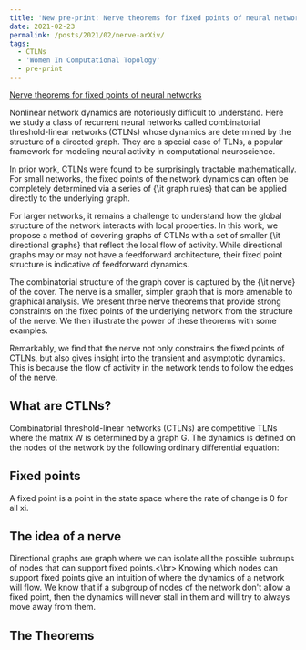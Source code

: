 ```yaml
---
title: 'New pre-print: Nerve theorems for fixed points of neural networks'
date: 2021-02-23
permalink: /posts/2021/02/nerve-arXiv/
tags:
  - CTLNs
  - 'Women In Computational Topology'
  - pre-print
---
```

<a href="https://arxiv.org/abs/2102.11437"> Nerve theorems for fixed points of neural networks</a>  
<p>
  Nonlinear network dynamics are notoriously difficult to understand. Here we study a class of recurrent neural networks called combinatorial threshold-linear networks (CTLNs) whose dynamics are determined by the structure of a directed graph. They are a special case of TLNs, a popular framework for modeling neural activity in computational neuroscience.  
  
  In prior work, CTLNs were found to be surprisingly tractable mathematically. For small networks, the fixed points of the network dynamics can often be completely determined via a series of {\it graph rules} that can be applied directly to the underlying graph.  
  
  For larger networks, it remains a challenge to understand how the global structure of the network interacts with local properties. In this work, we propose a method of covering graphs of CTLNs with a set of smaller {\it directional graphs} that reflect the local flow of activity. While directional graphs may or may not have a feedforward architecture, their fixed point structure is indicative of feedforward dynamics.  
  
  The combinatorial structure of the graph cover is captured by the {\it nerve} of the cover. The nerve is a smaller, simpler graph that is more amenable to graphical analysis. We present three nerve theorems that provide strong constraints on the fixed points of the underlying network from the structure of the nerve. We then illustrate the power of these theorems with some examples.  
  
  Remarkably, we find that the nerve not only constrains the fixed points of CTLNs, but also gives insight into the transient and asymptotic dynamics. This is because the flow of activity in the network tends to follow the edges of the nerve.
</p> 

## What are CTLNs?
<p>Combinatorial threshold-linear networks (CTLNs) are competitive TLNs where the matrix W is determined by a graph G.
The dynamics is defined on the nodes of the network by the following ordinary differential equation:
</p>


## Fixed points
<p>
  A fixed point is a point in the state space where the rate of change is 0 for all xi.</p>

## The idea of a nerve
<p>
  Directional graphs are graph where we can isolate all the possible subroups of nodes that can support fixed points.<\br>
Knowing which nodes can support fixed points give an intuition of where the dynamics of a network will flow.
We know that if a subgroup of nodes of the network don't allow a fixed point, then the dynamics will never stall in them and will try to always move away from them. </p>

## The Theorems

<!--
\\ defining a new div class

<style>

div.example {
  font-family: "Helvetica Neue", Helvetica, Arial, sans-serif;
}

.box {
  font: 10px sans-serif;
}

.box line,
.box rect,
.box circle {
  fill: #111;
  stroke: #000;
  stroke-width: 1.5px;
}

.box .center {
  stroke-dasharray: 3,3;
}

.box .outlier {
  fill: none;
  stroke: #ccc;
}

</style>-->

<script src="http://d3js.org/d3.v3.min.js"></script>
<!--<script src="http://bl.ocks.org/mbostock/raw/4061502/0a200ddf998aa75dfdb1ff32e16b680a15e5cb01/box.js"></script>-->

<div id='example'>
</div>

<!--<script>
  var width = 400, height = 400;
  var svg = d3.select('#example')
		.append('svg')
		.attr('width', width)
		.attr('height', height);
  
  var vectorcircle = svg.append('circle')
	.attr('cx', width/2)
	.attr('cy', height/2)
	.attr('r', 100)
	.style('fill', 'orange')
	.style('stroke', 'blue')
	.style('stroke-width', '3px')
  </script>-->

<script>
  var svg = d3.select('#example')
		.append('svg')

function createNetwork() {
  var nodeHash = {};
  var edgeHash = {};
  var nodes = [];
  var edges = [];
  
  nodeHash["1"] = {id: "1", label: "1"};
  nodeHash["2"] = {id: "2", label: "2"};
  nodeHash["3"] = {id: "3", label: "3"};
  nodes.push(nodeHash["1"]);
  nodes.push(nodeHash["2"]);
  nodes.push(nodeHash["3"]);
  
  var newEdge = {source: nodeHash["1"], target: nodeHash["2"], weight: "10"};
  edgeHash["1" + "-" + "2"] = newEdge;
  edges.push(newEdge);
	
  var newEdge = {source: nodeHash["2"], target: nodeHash["3"], weight: "10"};
  edgeHash["2" + "-" + "3"] = newEdge;
  edges.push(newEdge);
  
 //is it reciprocal?
  createForceNetwork(nodes, edges);
}

function createForceNetwork(nodes, edges) {

//create a network from an edgelist

  var force = d3.layout.force().nodes(nodes).links(edges)
  .size([500,500])
  .charge(-200)
  .on("tick", updateNetwork);

  svg.selectAll("line")
  .data(edges)
  .enter()
  .append("line")
  .style("stroke-width", "2px")
  .style("stroke", function (d) {return d.reciprocal ? "#66CCCC" : "#996666"});

  svg.selectAll("circle")
  .data(nodes)
  .enter()
  .append("circle")
  .style("fill", "#FFFF99")
  .style("stroke", "#666633")
  .style("stroke-width", "1px")
  .attr("r", 5)
  .call(force.drag());

  force.start();

  function updateNetwork() {
    svg.selectAll("line")
      .attr("x1", function (d) {return d.source.x})
      .attr("x2", function (d) {return d.target.x})
      .attr("y1", function (d) {return d.source.y})
      .attr("y2", function (d) {return d.target.y});

    svg.selectAll("circle")
      .attr("cx", function (d) {return d.x})
      .attr("cy", function (d) {return d.y});
  }



}
createNetwork() ;
</script>
